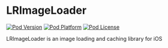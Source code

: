 # LRImageLoader

[![Pod Version](http://img.shields.io/cocoapods/v/LRImageLoader.svg?style=flat)](https://cocoapods.org/pods/LRImageLoader)
[![Pod Platform](http://img.shields.io/cocoapods/p/LRImageLoader.svg?style=flat)](https://cocoapods.org/pods/LRImageLoader)
[![Pod License](http://img.shields.io/cocoapods/l/LRImageLoader.svg?style=flat)](https://github.com/tomrlq/LRImageLoader/blob/master/LICENSE)

LRImageLoader is an image loading and caching library for iOS
